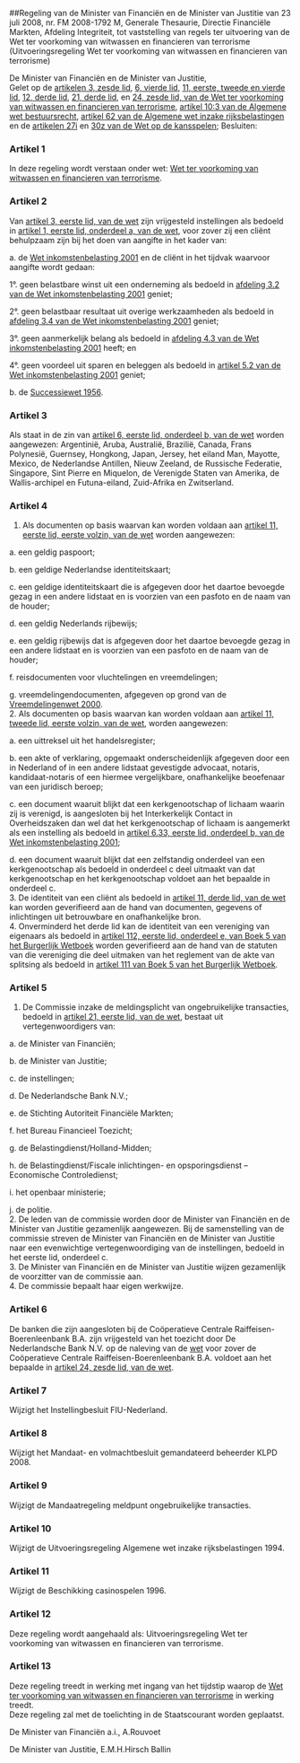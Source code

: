 <meta http-equiv='Content-Type' content='text/html; charset=utf-8' />

##Regeling van de Minister van Financiën en de Minister van Justitie van 23 juli 2008, nr. FM 2008-1792 M, Generale Thesaurie, Directie Financiële Markten, Afdeling Integriteit, tot vaststelling van regels ter uitvoering van de Wet ter voorkoming van witwassen en financieren van terrorisme (Uitvoeringsregeling Wet ter voorkoming van witwassen en financieren van terrorisme)

De Minister van Financiën en de Minister van Justitie,  
Gelet op de [artikelen 3, zesde lid](../../../../../../../../../../../../wet/wet/ter/voorkoming/van/witwassen/en/financieren/van/terrorisme/BWBR0024282/README.md), [6, vierde lid](../../../../../../../../../../../../wet/wet/ter/voorkoming/van/witwassen/en/financieren/van/terrorisme/BWBR0024282/README.md), [11, eerste, tweede en vierde lid](../../../../../../../../../../../../wet/wet/ter/voorkoming/van/witwassen/en/financieren/van/terrorisme/BWBR0024282/README.md), [12, derde lid](../../../../../../../../../../../../wet/wet/ter/voorkoming/van/witwassen/en/financieren/van/terrorisme/BWBR0024282/README.md), [21, derde lid](../../../../../../../../../../../../wet/wet/ter/voorkoming/van/witwassen/en/financieren/van/terrorisme/BWBR0024282/README.md), en [24, zesde lid, van de Wet ter voorkoming van witwassen en financieren van terrorisme](../../../../../../../../../../../../wet/wet/ter/voorkoming/van/witwassen/en/financieren/van/terrorisme/BWBR0024282/README.md), [artikel 10:3 van de Algemene wet bestuursrecht](../../../../../../../../../../../../wet/algemene/wet/bestuursrecht/BWBR0005537/README.md), [artikel 62 van de Algemene wet inzake rijksbelastingen](../../../../../../../../../../../../wet/algemene/wet/inzake/rijksbelastingen/BWBR0002320/README.md) en de [artikelen 27i](../../../../../../../../../../../../wet/wet/op/de/kansspelen/BWBR0002469/README.md) en [30z van de Wet op de kansspelen](../../../../../../../../../../../../wet/wet/op/de/kansspelen/BWBR0002469/README.md);
Besluiten:    

### Artikel  1  

In deze regeling wordt verstaan onder wet: [Wet ter voorkoming van witwassen en financieren van terrorisme](../../../../../../../../../../../../wet/wet/ter/voorkoming/van/witwassen/en/financieren/van/terrorisme/BWBR0024282/README.md).  

### Artikel  2  

Van [artikel 3, eerste lid, van de wet](../../../../../../../../../../../../wet/wet/ter/voorkoming/van/witwassen/en/financieren/van/terrorisme/BWBR0024282/README.md) zijn vrijgesteld instellingen als bedoeld in [artikel 1, eerste lid, onderdeel a, van de wet](../../../../../../../../../../../../wet/wet/ter/voorkoming/van/witwassen/en/financieren/van/terrorisme/BWBR0024282/README.md), voor zover zij een cliënt behulpzaam zijn bij het doen van aangifte in het kader van: 

a. de [Wet inkomstenbelasting 2001](../../../../../../../../../../../../wet/wet/inkomstenbelasting/2001/BWBR0011353/README.md) en de cliënt in het tijdvak waarvoor aangifte wordt gedaan: 

1°. geen belastbare winst uit een onderneming als bedoeld in [afdeling 3.2 van de Wet inkomstenbelasting 2001](../../../../../../../../../../../../wet/wet/inkomstenbelasting/2001/BWBR0011353/README.md) geniet;  

2°. geen belastbaar resultaat uit overige werkzaamheden als bedoeld in [afdeling 3.4 van de Wet inkomstenbelasting 2001](../../../../../../../../../../../../wet/wet/inkomstenbelasting/2001/BWBR0011353/README.md) geniet;  

3°. geen aanmerkelijk belang als bedoeld in [afdeling 4.3 van de Wet inkomstenbelasting 2001](../../../../../../../../../../../../wet/wet/inkomstenbelasting/2001/BWBR0011353/README.md) heeft; en  

4°. geen voordeel uit sparen en beleggen als bedoeld in [artikel 5.2 van de Wet inkomstenbelasting 2001](../../../../../../../../../../../../wet/wet/inkomstenbelasting/2001/BWBR0011353/README.md) geniet;    

b. de [Successiewet 1956](../../../../../../../../../../../../wet/successiewet/1956/BWBR0002226/README.md).    

### Artikel  3  

Als staat in de zin van [artikel 6, eerste lid, onderdeel b, van de wet](../../../../../../../../../../../../wet/wet/ter/voorkoming/van/witwassen/en/financieren/van/terrorisme/BWBR0024282/README.md) worden aangewezen: Argentinië, Aruba, Australië, Brazilië, Canada, Frans Polynesië, Guernsey, Hongkong, Japan, Jersey, het eiland Man, Mayotte, Mexico, de Nederlandse Antillen, Nieuw Zeeland, de Russische Federatie, Singapore, Sint Pierre en Miquelon, de Verenigde Staten van Amerika, de Wallis-archipel en Futuna-eiland, Zuid-Afrika en Zwitserland.  

### Artikel  4  

1.  Als documenten op basis waarvan kan worden voldaan aan [artikel 11, eerste lid, eerste volzin, van de wet](../../../../../../../../../../../../wet/wet/ter/voorkoming/van/witwassen/en/financieren/van/terrorisme/BWBR0024282/README.md) worden aangewezen: 

a. een geldig paspoort;  

b. een geldige Nederlandse identiteitskaart;  

c. een geldige identiteitskaart die is afgegeven door het daartoe bevoegde gezag in een andere lidstaat en is voorzien van een pasfoto en de naam van de houder;  

d. een geldig Nederlands rijbewijs;  

e. een geldig rijbewijs dat is afgegeven door het daartoe bevoegde gezag in een andere lidstaat en is voorzien van een pasfoto en de naam van de houder;  

f. reisdocumenten voor vluchtelingen en vreemdelingen;  

g. vreemdelingendocumenten, afgegeven op grond van de [Vreemdelingenwet 2000](../../../../../../../../../../../../wet/vreemdelingenwet/2000/BWBR0011823/README.md).     
2.  Als documenten op basis waarvan kan worden voldaan aan [artikel 11, tweede lid, eerste volzin, van de wet](../../../../../../../../../../../../wet/wet/ter/voorkoming/van/witwassen/en/financieren/van/terrorisme/BWBR0024282/README.md), worden aangewezen: 

a. een uittreksel uit het handelsregister;  

b. een akte of verklaring, opgemaakt onderscheidenlijk afgegeven door een in Nederland of in een andere lidstaat gevestigde advocaat, notaris, kandidaat-notaris of een hiermee vergelijkbare, onafhankelijke beoefenaar van een juridisch beroep;  

c. een document waaruit blijkt dat een kerkgenootschap of lichaam waarin zij is verenigd, is aangesloten bij het Interkerkelijk Contact in Overheidszaken dan wel dat het kerkgenootschap of lichaam is aangemerkt als een instelling als bedoeld in [artikel 6.33, eerste lid, onderdeel b, van de Wet inkomstenbelasting 2001](../../../../../../../../../../../../wet/wet/inkomstenbelasting/2001/BWBR0011353/README.md);  

d. een document waaruit blijkt dat een zelfstandig onderdeel van een kerkgenootschap als bedoeld in onderdeel c deel uitmaakt van dat kerkgenootschap en het kerkgenootschap voldoet aan het bepaalde in onderdeel c.     
3.  De identiteit van een cliënt als bedoeld in [artikel 11, derde lid, van de wet](../../../../../../../../../../../../wet/wet/ter/voorkoming/van/witwassen/en/financieren/van/terrorisme/BWBR0024282/README.md) kan worden geverifieerd aan de hand van documenten, gegevens of inlichtingen uit betrouwbare en onafhankelijke bron.   
4.  Onverminderd het derde lid kan de identiteit van een vereniging van eigenaars als bedoeld in [artikel 112, eerste lid, onderdeel e, van Boek 5 van het Burgerlijk Wetboek](../../../../../../../../../../../../wet/burgerlijk/wetboek/boek/5/BWBR0005288/README.md) worden geverifieerd aan de hand van de statuten van die vereniging die deel uitmaken van het reglement van de akte van splitsing als bedoeld in [artikel 111 van Boek 5 van het Burgerlijk Wetboek](../../../../../../../../../../../../wet/burgerlijk/wetboek/boek/5/BWBR0005288/README.md).   

### Artikel  5  

1.  De Commissie inzake de meldingsplicht van ongebruikelijke transacties, bedoeld in [artikel 21, eerste lid, van de wet](../../../../../../../../../../../../wet/wet/ter/voorkoming/van/witwassen/en/financieren/van/terrorisme/BWBR0024282/README.md), bestaat uit vertegenwoordigers van: 

a. de Minister van Financiën;  

b. de Minister van Justitie;  

c. de instellingen;  

d. De Nederlandsche Bank N.V.;  

e. de Stichting Autoriteit Financiële Markten;  

f. het Bureau Financieel Toezicht;  

g. de Belastingdienst/Holland-Midden;  

h. de Belastingdienst/Fiscale inlichtingen- en opsporingsdienst – Economische Controledienst;  

i. het openbaar ministerie;  

j. de politie.     
2.  De leden van de commissie worden door de Minister van Financiën en de Minister van Justitie gezamenlijk aangewezen. Bij de samenstelling van de commissie streven de Minister van Financiën en de Minister van Justitie naar een evenwichtige vertegenwoordiging van de instellingen, bedoeld in het eerste lid, onderdeel c.   
3.  De Minister van Financiën en de Minister van Justitie wijzen gezamenlijk de voorzitter van de commissie aan.   
4.  De commissie bepaalt haar eigen werkwijze.   

### Artikel  6  

De banken die zijn aangesloten bij de Coöperatieve Centrale Raiffeisen-Boerenleenbank B.A. zijn vrijgesteld van het toezicht door De Nederlandsche Bank N.V. op de naleving van de [wet](../../../../../../../../../../../../wet/wet/ter/voorkoming/van/witwassen/en/financieren/van/terrorisme/BWBR0024282/README.md) voor zover de Coöperatieve Centrale Raiffeisen-Boerenleenbank B.A. voldoet aan het bepaalde in [artikel 24, zesde lid, van de wet](../../../../../../../../../../../../wet/wet/ter/voorkoming/van/witwassen/en/financieren/van/terrorisme/BWBR0024282/README.md).  

### Artikel  7  

Wijzigt het Instellingbesluit FIU-Nederland.   

### Artikel  8  

Wijzigt het Mandaat- en volmachtbesluit gemandateerd beheerder KLPD 2008.   

### Artikel  9  

Wijzigt de Mandaatregeling meldpunt ongebruikelijke transacties.   

### Artikel  10  

Wijzigt de Uitvoeringsregeling Algemene wet inzake rijksbelastingen 1994.   

### Artikel  11  

Wijzigt de Beschikking casinospelen 1996.   

### Artikel  12  

Deze regeling wordt aangehaald als: Uitvoeringsregeling Wet ter voorkoming van witwassen en financieren van terrorisme.  

### Artikel  13  

Deze regeling treedt in werking met ingang van het tijdstip waarop de [Wet ter voorkoming van witwassen en financieren van terrorisme](../../../../../../../../../../../../wet/wet/ter/voorkoming/van/witwassen/en/financieren/van/terrorisme/BWBR0024282/README.md) in werking treedt.  
Deze regeling zal met de toelichting in de Staatscourant worden geplaatst.  

De 
Minister van Financiën a.i., 
A.Rouvoet 

De 
Minister van Justitie, 
E.M.H.Hirsch Ballin   
